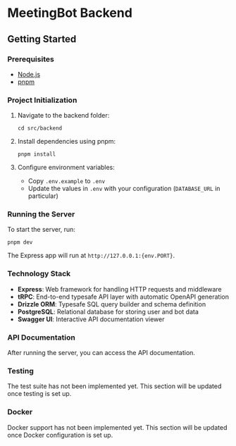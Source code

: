 # MeetingBot Backend

## Getting Started

### Prerequisites

- [Node.js](https://nodejs.org/)
- [pnpm](https://pnpm.io/)

### Project Initialization

1. Navigate to the backend folder:

   ```
   cd src/backend
   ```

2. Install dependencies using pnpm:

   ```
   pnpm install
   ```

3. Configure environment variables:
   - Copy `.env.example` to `.env`
   - Update the values in `.env` with your configuration (`DATABASE_URL` in particular)

### Running the Server

To start the server, run:

```
pnpm dev
```

The Express app will run at `http://127.0.0.1:{env.PORT}`.

### Technology Stack

- **Express**: Web framework for handling HTTP requests and middleware
- **tRPC**: End-to-end typesafe API layer with automatic OpenAPI generation
- **Drizzle ORM**: Typesafe SQL query builder and schema definition
- **PostgreSQL**: Relational database for storing user and bot data
- **Swagger UI**: Interactive API documentation viewer

### API Documentation

After running the server, you can access the API documentation.

### Testing

The test suite has not been implemented yet. This section will be updated once testing is set up.

### Docker

Docker support has not been implemented yet. This section will be updated once Docker configuration is set up.
